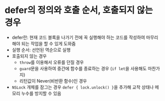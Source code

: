 # defer의 정의와 호출 순서, 호출되지 않는 경우

* defer란: 현재 코드 블록을 나가기 전에 꼭 실행해야 하는 코드를 작성하여 마무리해야 되는 작업을 할 수 있게 도와줌
* 실행 순서: 선언된 역순으로 실행
* 호출되지 않는 경우
  * `throw`를 이용해서 오류를 던질 경우
  * `guard`문을 사용하여 중간에 함수를 종료하는 경우 (`if let`을 사용해도 마찬가지)
  * 리턴값이 Never(비반환 함수)인 경우
* `NSLock` 개체를 잠그는 경우 `defer { lock.unlock() }`을 추가해 교착 상태나 메모리 누수를 방지할 수 있음